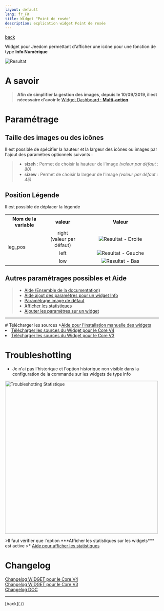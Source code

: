 ```yaml
---
layout: default
lang: fr_FR
title: Widget "Point de rosée"
description: explication widget Point de rosée
---
```


[back](./)

Widget pour Jeedom permettant d'afficher une icône pour une fonction de type <b>Info Numérique</b>

<p><img src="../{{site.img}}/exemple/d/rosee.png" alt="Resultat" /></p>

# A savoir

<blockquote>
<b>Afin de simplifier la gestion des images, depuis le 10/09/2019, il est nécessaire d'avoir le </b><a href="WIDGET_d_Multi_action_Defaut">Widget Dashboard : <b>Multi-action</b></a>
</blockquote>

# Paramétrage

## Taille des images ou des icônes

Il est possible de spécifier la hauteur et la largeur des icônes ou images par l'ajout des paramètres optionnels suivants :

<blockquote>
    <ul>
        <li><b>sizeh</b> : Permet de choisir la hauteur de l'image <i>(valeur par défaut : 80)</i></li>
        <li><b>sizew</b> : Permet de choisir la largeur de l'image <i>(valeur par défaut : 45)</i></li>
    </ul>
</blockquote>

## Position Légende

Il est possible de déplacer la légende

<CENTER>
    <TABLE width="100%">
        <TR>
            <th scope="col" width="25%">Nom de la variable</th>
            <th scope="col" width="25%">valeur</th>
            <th scope="col" width="37%">Valeur</th>
        </TR>
        <TR>
            <TD width="25%" rowspan="3">leg_pos</TD>
            <TD width="25%" align="center">right<br/>(valeur par défaut)</TD>
            <TD width="50%" align="center"><img src="../{{site.img}}/exemple/d/rosee.png" alt="Resultat - Droite" /></TD>
        </TR>
        <TR>
            <TD width="25%" align="center">left</TD>
            <TD width="50%" align="center"><img src="../{{site.img}}/exemple/d/rosee_le.png" alt="Resultat - Gauche" /></TD>
        </TR>
        <TR>
            <TD width="25%" align="center">low</TD>
            <TD width="50%" align="center"><img src="../{{site.img}}/exemple/d/rosee_l.png" alt="Resultat - Bas" /></TD>
        </TR>
    </TABLE>
</CENTER>

## Autres paramétrages possibles et Aide

<blockquote>
    <ul>
        <li><a href="{{site.baseurl}}/help/{{page.lang}}/">Aide (Ensemble de la documentation)</a></li>
        <li><a href="{{site.baseurl}}/help/{{page.lang}}/config_info">Aide ajout des paramètres pour un widget Info</a></li>
        <li><a href="{{site.baseurl}}/help/{{page.lang}}/error">Paramétrage image de défaut</a></li>
        <li><a href="{{site.baseurl}}/help/{{page.lang}}/stats">Afficher les statistiques</a></li>
        <li><a href="{{site.baseurl}}/help/{{page.lang}}/para">Ajouter les paramètres sur un widget</a></li>
    </ul>
</blockquote>

<hr />
# Télécharger les sources
><a href="{{site.baseurl}}/help/{{page.lang}}/install_manu">Aide pour l'installation manuelle des widgets</a>
<br/>

<li><a href="https://github.com/JEALG/JEEDOM-Point-rosee/tree/masterv4">Télécharger les sources du Widget pour le Core V4</a></li>
<li><a href="https://github.com/JEALG/JEEDOM-Point-rosee/tree/master">Télécharger les sources du Widget pour le Core V3</a></li>

# Troubleshotting

- Je n'ai pas l'historique et l'option historique non visible dans la configuration de la commande sur les widgets de type info
<p><img src="{{site.baseurl}}/help/{{site.img}}/troubleshotting_1.png" alt="Troubleshotting Statistique" width="500" /></p>
>Il faut vérifier que l'option ***Afficher les statistiques sur les widgets*** est active
>* <a href="{{site.baseurl}}/help/{{page.lang}}/stats">Aide pour afficher les statistiques</a>

# Changelog

<a href="https://github.com/JEALG/JEEDOM-Point-rosee/commits/masterv4">Changelog WIDGET pour le Core V4</a><br/>
<a href="https://github.com/JEALG/JEEDOM-Point-rosee/commits/master">Changelog WIDGET pour le Core V3</a><br/>
<a href="https://github.com/JEALG/JEEDOM-Widget_JAG-doc/commits/master">Changelog DOC</a>

<hr />
[back](./)

